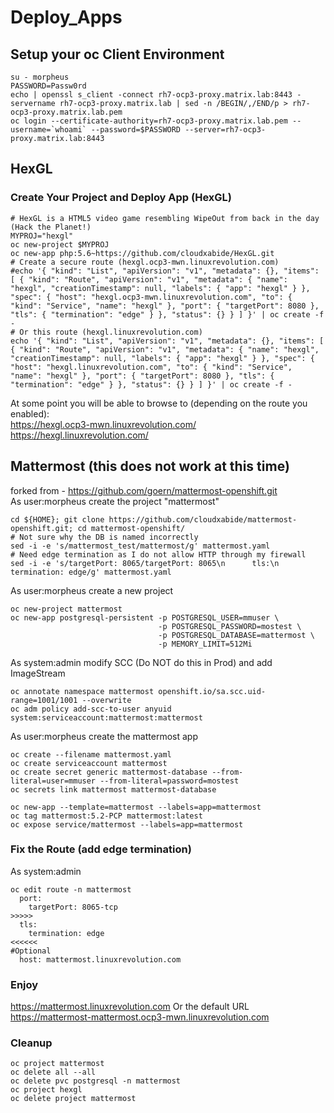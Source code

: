 # Deploy_Apps

## Setup your oc Client Environment
```
su - morpheus
PASSWORD=Passw0rd
echo | openssl s_client -connect rh7-ocp3-proxy.matrix.lab:8443 -servername rh7-ocp3-proxy.matrix.lab | sed -n /BEGIN/,/END/p > rh7-ocp3-proxy.matrix.lab.pem
oc login --certificate-authority=rh7-ocp3-proxy.matrix.lab.pem --username=`whoami` --password=$PASSWORD --server=rh7-ocp3-proxy.matrix.lab:8443
```

## HexGL
### Create Your Project and Deploy App (HexGL)
```
# HexGL is a HTML5 video game resembling WipeOut from back in the day (Hack the Planet!)
MYPROJ="hexgl"
oc new-project $MYPROJ
oc new-app php:5.6~https://github.com/cloudxabide/HexGL.git
# Create a secure route (hexgl.ocp3-mwn.linuxrevolution.com)
#echo '{ "kind": "List", "apiVersion": "v1", "metadata": {}, "items": [ { "kind": "Route", "apiVersion": "v1", "metadata": { "name": "hexgl", "creationTimestamp": null, "labels": { "app": "hexgl" } }, "spec": { "host": "hexgl.ocp3-mwn.linuxrevolution.com", "to": { "kind": "Service", "name": "hexgl" }, "port": { "targetPort": 8080 }, "tls": { "termination": "edge" } }, "status": {} } ] }' | oc create -f -
# Or this route (hexgl.linuxrevolution.com)
echo '{ "kind": "List", "apiVersion": "v1", "metadata": {}, "items": [ { "kind": "Route", "apiVersion": "v1", "metadata": { "name": "hexgl", "creationTimestamp": null, "labels": { "app": "hexgl" } }, "spec": { "host": "hexgl.linuxrevolution.com", "to": { "kind": "Service", "name": "hexgl" }, "port": { "targetPort": 8080 }, "tls": { "termination": "edge" } }, "status": {} } ] }' | oc create -f -
```

At some point you will be able to browse to (depending on the route you enabled):  
https://hexgl.ocp3-mwn.linuxrevolution.com/
https://hexgl.linuxrevolution.com/

## Mattermost (this does not work at this time)
forked from - https://github.com/goern/mattermost-openshift.git   
As user:morpheus create the project "mattermost"
```
cd ${HOME}; git clone https://github.com/cloudxabide/mattermost-openshift.git; cd mattermost-openshift/
# Not sure why the DB is named incorrectly
sed -i -e 's/mattermost_test/mattermost/g' mattermost.yaml
# Need edge termination as I do not allow HTTP through my firewall
sed -i -e 's/targetPort: 8065/targetPort: 8065\n      tls:\n        termination: edge/g' mattermost.yaml
```

As user:morpheus create a new project
```
oc new-project mattermost
oc new-app postgresql-persistent -p POSTGRESQL_USER=mmuser \
                                 -p POSTGRESQL_PASSWORD=mostest \
                                 -p POSTGRESQL_DATABASE=mattermost \
                                 -p MEMORY_LIMIT=512Mi
```

As system:admin modify SCC (Do NOT do this in Prod) and add ImageStream
```
oc annotate namespace mattermost openshift.io/sa.scc.uid-range=1001/1001 --overwrite
oc adm policy add-scc-to-user anyuid system:serviceaccount:mattermost:mattermost
```

As user:morpheus create the mattermost app
```
oc create --filename mattermost.yaml
oc create serviceaccount mattermost
oc create secret generic mattermost-database --from-literal=user=mmuser --from-literal=password=mostest
oc secrets link mattermost mattermost-database

oc new-app --template=mattermost --labels=app=mattermost
oc tag mattermost:5.2-PCP mattermost:latest
oc expose service/mattermost --labels=app=mattermost
```

### Fix the Route (add edge termination)
As system:admin
```
oc edit route -n mattermost
  port:
    targetPort: 8065-tcp
>>>>>
  tls:
    termination: edge
<<<<<<
#Optional
  host: mattermost.linuxrevolution.com

```

### Enjoy
https://mattermost.linuxrevolution.com
Or the default URL
https://mattermost-mattermost.ocp3-mwn.linuxrevolution.com

### Cleanup
```
oc project mattermost
oc delete all --all
oc delete pvc postgresql -n mattermost
oc project hexgl
oc delete project mattermost
```

